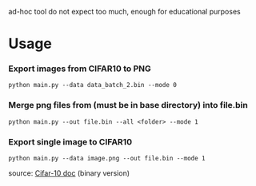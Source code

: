 ad-hoc tool do not expect too much, enough for educational purposes

# Usage
### Export images from CIFAR10 to PNG
`python main.py --data data_batch_2.bin --mode 0`

### Merge png files from <folder> (must be in base directory) into file.bin
`python main.py --out file.bin --all <folder> --mode 1 `

### Export single image to CIFAR10
`python main.py --data image.png --out file.bin --mode 1 `

source: [Cifar-10 doc](https://www.cs.toronto.edu/~kriz/cifar.html) (binary version)
